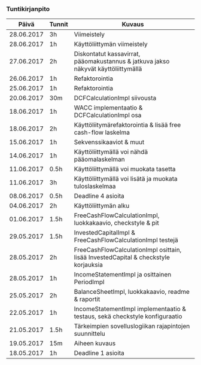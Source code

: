 ### Tuntikirjanpito
Päivä      | Tunnit | Kuvaus
---------- | ------ | ------
28.06.2017 | 3h     | Viimeistely
28.06.2017 | 1h     | Käyttöliittymän viimeistely
27.06.2017 | 2h     | Diskontatut kassavirrat, pääomakustannus & jatkuva jakso näkyvät käyttöliittymällä
26.06.2017 | 1h     | Refaktorointia
25.06.2017 | 1h     | Refaktorointia
20.06.2017 | 30m    | DCFCalculationImpl siivousta
18.06.2017 | 1h     | WACC implementaatio & DCFCalculationImpl osa
18.06.2017 | 2h     | Käyttöliitymärefaktorointia & lisää free cash-flow laskelma
15.06.2017 | 1h     | Sekvenssikaaviot & muut
14.06.2017 | 1h     | Käyttöliittymällä voi nähdä pääomalaskelman
11.06.2017 | 0.5h   | Käyttöliittymällä voi muokata tasetta
11.06.2017 | 3h     | Käyttöliittymällä voi lisätä ja muokata tuloslaskelmaa
08.06.2017 | 0.5h   | Deadline 4 asioita
04.06.2017 | 2h     | Käyttöliittymän alku
01.06.2017 | 1.5h   | FreeCashFlowCalculationImpl, luokkakaavio, checkstyle & pit
29.05.2017 | 1.5h   | InvestedCapitalImpl & FreeCashFlowCalculationImpl testejä
28.05.2017 | 2h     | FreeCashFlowCalculationImpl osittain, lisää InvestedCapital & checkstyle korjauksia
28.05.2017 | 1h     | IncomeStatementImpl ja osittainen PeriodImpl
25.05.2017 | 2h     | BalanceSheetImpl, luokkakaavio, readme & raportit
22.05.2017 | 1h     | IncomeStatementImpl implementaatio & testaus, sekä checkstyle konfiguraatio
21.05.2017 | 1.5h   | Tärkeimpien sovelluslogiikan rajapintojen suunnittelu
19.05.2017 | 15m    | Aiheen kuvaus
18.05.2017 | 1h     | Deadline 1 asioita
